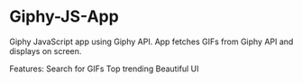 # Giphy-JS-App
Giphy JavaScript app using Giphy API. App fetches GIFs from Giphy API and displays on screen.

Features: 
Search for GIFs
Top trending
Beautiful UI
